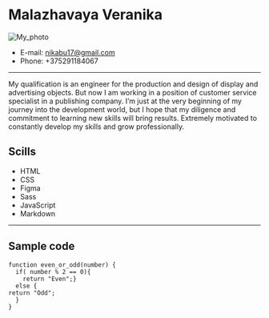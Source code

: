 # Malazhavaya Veranika

![My_photo](https://user-images.githubusercontent.com/77335777/124431128-aa6cc080-dd78-11eb-8aa6-092f071d4afc.jpg)

* E-mail: nikabu17@gmail.com
* Phone: +375291184067
***
My qualification is an engineer for the production and design of display and advertising objects. But now I am working in a position of customer service specialist in a publishing company.
I’m just at the very beginning of my journey into the development world, but I hope that my diligence and commitment to learning new skills will bring results.
Extremely motivated to constantly develop my skills and grow professionally.

## Scills

* HTML
* CSS
* Figma
* Sass
* JavaScript
* Markdown
***

## Sample code

```
function even_or_odd(number) {
  if( number % 2 == 0){
    return "Even";}
  else {
return "Odd";
  }
}
```



